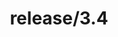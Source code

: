 ---
title: "release/3.4"
description: >
  release/3.4 CHANGELOG 汇总，最近发布版本: v3.4.9 , 时间: 2020-11-26
weight: -34
---